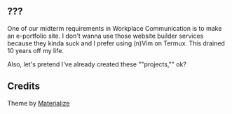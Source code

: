 ## ???
One of our midterm requirements in Workplace Communication is to make an e-portfolio site. I don't wanna use those website builder services because they kinda suck and I prefer using (n)Vim on Termux. This drained 10 years off my life.

Also, let's pretend I've already created these ""projects,"" ok?

## Credits

Theme by [Materialize](https://materializeweb.com/)
